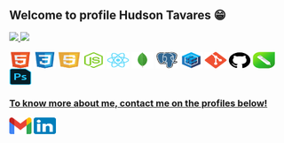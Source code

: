 ## Welcome to profile Hudson Tavares 😁

 <div style ="display: inline">
   <a href="https://github.com/hltav">
   <img height="180em" src="https://github-readme-stats.vercel.app/api?username=hltav&show_icons=true&theme=tokyonight&include_all_commits=true&count_private=true"/>
   <img height="180em" src="https://github-readme-stats.vercel.app/api/top-langs/?username=hltav&layout=compact&langs_count=6&theme=tokyonight"/>
    

</div>
<div style="display: inline-block"><br>
 
 <img align="center" alt="HTML" height="30" width="40" src="https://raw.githubusercontent.com/devicons/devicon/master/icons/html5/html5-original.svg"/>
 <img align="center" alt="CSS" height="30" width="40" src="https://raw.githubusercontent.com/devicons/devicon/master/icons/css3/css3-original.svg"/>
 <img align="center" alt="Js" height="30" width="40" src="https://github.com/hltav/MyIcons/blob/master/icons/JavaScript/JavaScript.svg"/>
 <img align="center" alt="Node.js" height="30" width="40" src="https://github.com/devicons/devicon/blob/master/icons/nodejs/nodejs-original.svg"/>
 <img align="center" alt="React.js" height="30" width="40" src="https://github.com/devicons/devicon/blob/master/icons/react/react-original.svg"/>
 <img align="center" alt="Mongo DB" height="30" width="40" src="https://github.com/devicons/devicon/blob/master/icons/mongodb/mongodb-original.svg"/> 
 <img align="center" alt="Postgre SQL" height="30" width="40" src="https://github.com/devicons/devicon/blob/master/icons/postgresql/postgresql-original.svg"/>
 <img align="center" alt="Sequelize" height="30" width="40" src="https://github.com/devicons/devicon/blob/master/icons/sequelize/sequelize-original.svg"/>
 <img align="center" alt="Git" height="30" width="40" src="https://github.com/hltav/MyIcons/blob/master/icons/Git/Giticon.svg"/>
 <img align="center" alt="GitHub" height="30" width="40" src="https://github.com/hltav/MyIcons/blob/master/icons/GitHub/Github.svg"/>
 <img align="center" alt="Corel Draw" height="30" width="40" src="https://github.com/hltav/MyIcons/blob/master/icons/Corel2021/Corellogo2.svg"/> 
 <img align="center" alt="Photoshop" height="30" width="40" src="https://github.com/hltav/MyIcons/blob/master/icons/Photoshop/Photoshoplogo2.svg"/>
    
    

 </div>
 
 <br>
 
  ### To know more about me, contact me on the profiles below!
<div> 
 
  <a href = "mailto:hudsonlimatavares@gmail.com"><img align="center" alt="Gmail" height="30" width="40" src="https://github.com/hltav/MyIcons/blob/master/icons/Gmail/Gmail_icon_(2020).svg" target="_blank"></a>
  <a href="https://www.linkedin.com/in/hltav/" target="_blank"><img align="center" alt="LinkedIn" height="30" width="40" src="https://github.com/hltav/MyIcons/blob/master/icons/Linkedin/LinkedIn_icon.svg" target="_blank"></a> 
 
 

</div>

